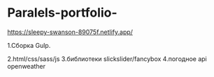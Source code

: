 # Paralels-portfolio-

https://sleepy-swanson-89075f.netlify.app/


1.Сборка Gulp.

2.html/css/sass/js
3.библиотеки slickslider/fancybox
4.погодное api openweather

